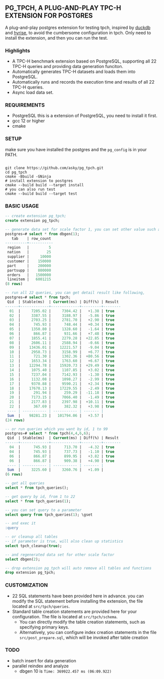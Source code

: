 ## PG_TPCH, A PLUG-AND-PLAY TPC-H EXTENSION FOR POSTGRES

A plug-and-play postgres extension for testing tpch, inspired by [duckdb](https://github.com/duckdb/duckdb.git) and [hyrise](https://github.com/hyrise/hyrise.git), to avoid the cumbersome configuration in tpch. Only need to install the extension, and then you can run the test.

### Highlights

- A TPC-H benchmark extension based on PostgreSQL, supporting all 22 TPC-H queries and providing data generation funciton.
- Automatically generates TPC-H datasets and loads them into PostgreSQL.
- Automatically runs and records the execution time and results of all 22 TPC-H queries.
- Async load data set.

### REQUIREMENTS

- PostgreSQL
    this is a extension of PostgreSQL, you need to install it first.
- gcc 12 or higher
- cmake

### SETUP

make sure you have installed the postgres and the `pg_config` is in your PATH.

```shell

git clone https://github.com/asky/pg_tpch.git
cd pg_tpch
cmake -Bbuild -GNinja
# install extension to postgres
cmake --build build --target install
# you can also run test
cmake --build build --target test
```

### BASIC USAGE

```sql
-- create extension pg_tpch;
create extension pg_tpch;

-- generate data set for scale factor 1, you can set other value such as 0.1
postgres=# select * from dbgen(1);
   tab    | row_count
----------+-----------
 region   |         5
 nation   |        25
 supplier |     10000
 customer |    150000
 part     |    200000
 partsupp |    800000
 orders   |   1500000
 lineitem |   6001215
(8 rows)

-- run all 22 queries, you can get detail result like following,
postgres=# select * from tpch;
 Qid  | Stable(ms)  | Current(ms) | Diff(%) | Result
------+-------------+-------------+---------+--------
  01  |     7205.02 |     7304.42 |   +1.38 | true
  02  |     3387.55 |     3188.97 |   -5.86 | true
  03  |     2703.25 |     2781.70 |   +2.90 | true
  04  |      745.93 |      748.44 |   +0.34 | true
  05  |     1350.80 |     1328.60 |   -1.64 | true
  06  |      866.87 |      931.66 |   +7.48 | true
  07  |     1855.41 |     2279.28 |  +22.85 | true
  08  |     2606.11 |     2588.94 |   -0.66 | true
  09  |    13436.01 |    12221.57 |   -9.04 | true
  10  |     2958.73 |     3158.99 |   +6.77 | true
  11  |      721.30 |     1302.36 |  +80.56 | true
  12  |     1653.34 |     1763.60 |   +6.67 | true
  13  |    12294.78 |    15920.73 |  +29.49 | true
  14  |     1075.40 |     1107.85 |   +3.02 | true
  15  |     7237.04 |     7142.93 |   -1.30 | true
  16  |     1132.08 |     1098.27 |   -2.99 | true
  17  |     9370.88 |     9590.21 |   +2.34 | true
  18  |    17670.13 |    17229.55 |   -2.49 | true
  19  |      291.94 |      259.29 |  -11.18 | true
  20  |     7173.15 |     7066.40 |   -1.49 | true
  21  |     2177.83 |     2397.98 |  +10.11 | true
  22  |      367.69 |      382.32 |   +3.98 | true
 ---- | ----------- | ----------- | ------- |
 Sum  |    98281.23 |   101794.06 |   +3.57 |
(24 rows)

-- or run queries which you want by id, 1 to 99
postgres=# select * from tpch(4,4,6,6);
 Qid  | Stable(ms)  | Current(ms) | Diff(%) | Result
------+-------------+-------------+---------+--------
  04  |      745.93 |      713.70 |   -4.32 | true
  04  |      745.93 |      737.73 |   -1.10 | true
  06  |      866.87 |      899.95 |   +3.82 | true
  06  |      866.87 |      909.38 |   +4.90 | true
 ---- | ----------- | ----------- | ------- |
 Sum  |     3225.60 |     3260.76 |   +1.09 |
(6 rows)

-- get all queries
select * from tpch_queries();

-- get query by id, from 1 to 22
select * from tpch_queries(1);

-- you can set query to a parameter
select query from tpch_queries(1); \gset

-- and exec it
:query

-- or cleanup all tables
-- if parameter is true, will also clean up statistics
select tpch_cleanup(true);

-- and regenerated data set for other scale factor 
select dbgen(2);

-- drop extension pg_tpch will auto remove all tables and functions
drop extension pg_tpch;

```

### CUSTOMIZATION

* 22 SQL statements have been provided here in advance. you can modify the SQL statement before installing the extension,  the file located at `src/tpch/queries`.
* Standard table creation statements are provided here for your configuration. The file is located at `src/tpch/schema`.
   * You can directly modify the table creation statements, such as specifying primary keys.
   * Alternatively, you can configure index creation statements in the file `src/post_prepare.sql`, which will be invoked after table creation


### TODO

- batch insert for data generation
- parallel reindex and analyze
  * dbgen 10 is `Time: 369922.457 ms (06:09.922)`